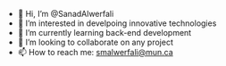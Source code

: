 - 👋 Hi, I’m @SanadAlwerfali
- 👀 I’m interested in develpoing innovative technologies 
- 🌱 I’m currently learning back-end development 
- 💞️ I’m looking to collaborate on any project
- 📫 How to reach me: smalwerfali@mun.ca

<!---
SanadAlwerfali/SanadAlwerfali is a ✨ special ✨ repository because its `README.md` (this file) appears on your GitHub profile.
You can click the Preview link to take a look at your changes.
--->
